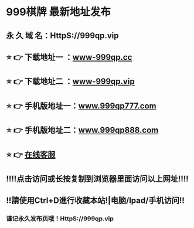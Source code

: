 # 999棋牌 最新地址发布 
## 永 久 域 名：HttpS://999qp.vip
## ⭐️ 👉 下载地址一 ：<a href="http://www-999qp.cc">www-999qp.cc</a>
## ⭐️ 👉 下载地址二 ：<a href="http://www-999qp.vip">www-999qp.vip</a>
## ⭐️ 👉 手机版地址一：<a href="http://www.999qp777.com">www.999qp777.com</a>
## ⭐️ 👉 手机版地址二：<a href="http://www.999qp888.com">www.999qp888.com</a>
## ⭐️ 👉  <a href="https://crayon.vidady.com/chat/chatClient/chatbox.jsp?companyID=80004653&configID=262">在线客服</a>
## ‼️‼️点击访问或长按复制到浏览器里面访问以上网址‼️‼️
## ‼️請使用Ctrl+D進行收藏本站!|电脑/Ipad/手机访问‼️
### 谨记永久发布页哦！HttpS://999qp.vip
